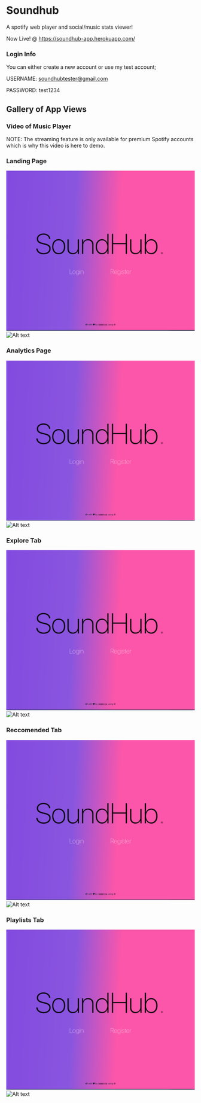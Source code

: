# Soundhub
A spotify web player and social/music stats viewer!


Now Live! @ https://soundhub-app.herokuapp.com/

### Login Info
You can either create a new account or use my test account;

USERNAME: soundhubtester@gmail.com

PASSWORD: test1234

## Gallery of App Views

### Video of Music Player
NOTE: The streaming feature is only available for premium Spotify accounts which is why this video is here to demo.

### Landing Page

![Alt text](/landing.png?raw=true "Optional Title")
![Alt text](/landing-register.png?raw=true "Optional Title")


### Analytics Page

![Alt text](/landing.png?raw=true "Optional Title")
![Alt text](/landing-register.png?raw=true "Optional Title")


### Explore Tab 

![Alt text](/landing.png?raw=true "Optional Title")
![Alt text](/landing-register.png?raw=true "Optional Title")


### Reccomended Tab 

![Alt text](/landing.png?raw=true "Optional Title")
![Alt text](/landing-register.png?raw=true "Optional Title")

### Playlists Tab 

![Alt text](/landing.png?raw=true "Optional Title")
![Alt text](/landing-register.png?raw=true "Optional Title")
